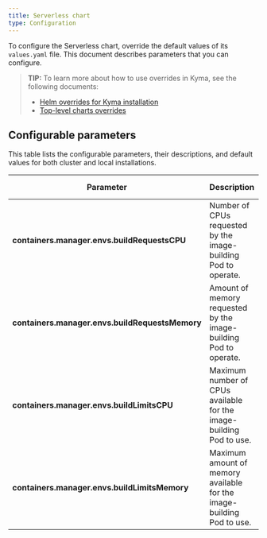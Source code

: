 ```yaml
---
title: Serverless chart
type: Configuration
---
```


To configure the Serverless chart, override the default values of its `values.yaml` file. This document describes parameters that you can configure.

> **TIP:** To learn more about how to use overrides in Kyma, see the following documents:
>
> - [Helm overrides for Kyma installation](/root/kyma/#configuration-helm-overrides-for-kyma-installation)
> - [Top-level charts overrides](/root/kyma/#configuration-helm-overrides-for-kyma-installation-top-level-charts-overrides)

## Configurable parameters

This table lists the configurable parameters, their descriptions, and default values for both cluster and local installations.

| Parameter                                       | Description                                                           | Default value | Minikube override |
| ----------------------------------------------- | --------------------------------------------------------------------- | ------------- | ----------------- |
| **containers.manager.envs.buildRequestsCPU**    | Number of CPUs requested by the image-building Pod to operate.        | `700m`        | `100m`            |
| **containers.manager.envs.buildRequestsMemory** | Amount of memory requested by the image-building Pod to operate.      | `700Mi`       | `200Mi`           |
| **containers.manager.envs.buildLimitsCPU**      | Maximum number of CPUs available for the image-building Pod to use.   | `1100m`       | `200m`            |
| **containers.manager.envs.buildLimitsMemory**   | Maximum amount of memory available for the image-building Pod to use. | `1100Mi`      | `400Mi`           |

<!-- write info about cpuUtilTarget% ?? -->

